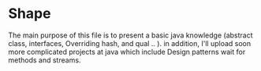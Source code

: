 # Shape
The main purpose of this file is to present a basic java knowledge (abstract class, interfaces, Overriding hash, and qual .. ).
in addition, I'll upload soon more complicated projects at java which include Design patterns wait for methods and streams.



